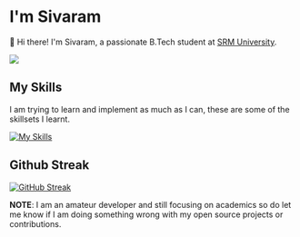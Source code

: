 # I'm Sivaram

👋 Hi there! I'm Sivaram, a passionate B.Tech student at [SRM University](https://www.srmist.edu.in/).

![](https://komarev.com/ghpvc/?username=sivaram1703)

## My Skills

I am trying to learn and implement as much as I can, these are some of the skillsets I learnt.

[![My Skills](https://skillicons.dev/icons?i=html,css,c,cpp,mysql,python,autocad)](https://skillicons.dev)

## Github Streak

[![GitHub Streak](https://streak-stats.demolab.com?user=sivaram1703)](https://git.io/streak-stats)

**NOTE**: I am an amateur developer and still focusing on academics so do let me know if I am doing something wrong with my open source projects or contributions.